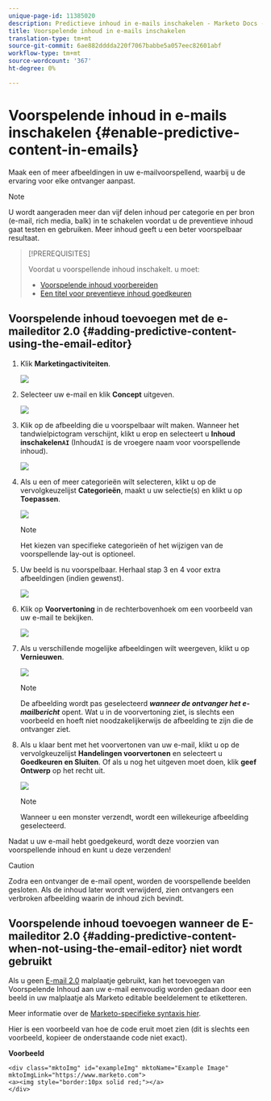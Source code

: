 ```yaml
---
unique-page-id: 11385020
description: Predictieve inhoud in e-mails inschakelen - Marketo Docs - Productdocumentatie
title: Voorspelende inhoud in e-mails inschakelen
translation-type: tm+mt
source-git-commit: 6ae882dddda220f7067babbe5a057eec82601abf
workflow-type: tm+mt
source-wordcount: '367'
ht-degree: 0%

---
```



# Voorspelende inhoud in e-mails inschakelen {#enable-predictive-content-in-emails}

Maak een of meer afbeeldingen in uw e-mailvoorspellend, waarbij u de ervaring voor elke ontvanger aanpast.

>[!NOTE]
>
>U wordt aangeraden meer dan vijf delen inhoud per categorie en per bron (e-mail, rich media, balk) in te schakelen voordat u de preventieve inhoud gaat testen en gebruiken. Meer inhoud geeft u een beter voorspelbaar resultaat.

>[!PREREQUISITES]
>
>Voordat u voorspellende inhoud inschakelt. u moet:
>
>* [Voorspelende inhoud voorbereiden](/help/marketo/product-docs/predictive-content/working-with-predictive-content/edit-predictive-content-for-emails.md)
>* [Een titel voor preventieve inhoud goedkeuren](/help/marketo/product-docs/predictive-content/working-with-all-content/approve-a-title-for-predictive-content.md)


## Voorspelende inhoud toevoegen met de e-maileditor 2.0 {#adding-predictive-content-using-the-email-editor}

1. Klik **Marketingactiviteiten**.

   ![](assets/one.png)

1. Selecteer uw e-mail en klik **Concept** uitgeven.

   ![](assets/two.png)

1. Klik op de afbeelding die u voorspelbaar wilt maken. Wanneer het tandwielpictogram verschijnt, klikt u erop en selecteert u **Inhoud inschakelen`AI`** (Inhoud`AI` is de vroegere naam voor voorspellende inhoud).

   ![](assets/three.png)

1. Als u een of meer categorieën wilt selecteren, klikt u op de vervolgkeuzelijst **Categorieën**, maakt u uw selectie(s) en klikt u op **Toepassen**.

   ![](assets/four.png)

   >[!NOTE]
   >
   >Het kiezen van specifieke categorieën of het wijzigen van de voorspellende lay-out is optioneel.

1. Uw beeld is nu voorspelbaar. Herhaal stap 3 en 4 voor extra afbeeldingen (indien gewenst).

   ![](assets/five.png)

1. Klik op **Voorvertoning** in de rechterbovenhoek om een voorbeeld van uw e-mail te bekijken.

   ![](assets/six.png)

1. Als u verschillende mogelijke afbeeldingen wilt weergeven, klikt u op **Vernieuwen**.

   ![](assets/seven.png)

   >[!NOTE]
   >
   >De afbeelding wordt pas geselecteerd **_wanneer de ontvanger het e-mailbericht_** opent. Wat u in de voorvertoning ziet, is slechts een voorbeeld en hoeft niet noodzakelijkerwijs de afbeelding te zijn die de ontvanger ziet.

1. Als u klaar bent met het voorvertonen van uw e-mail, klikt u op de vervolgkeuzelijst **Handelingen voorvertonen** en selecteert u **Goedkeuren en Sluiten**. Of als u nog het uitgeven moet doen, klik **geef Ontwerp** op het recht uit.

   ![](assets/eight.png)

   >[!NOTE]
   >
   >Wanneer u een monster verzendt, wordt een willekeurige afbeelding geselecteerd.

Nadat u uw e-mail hebt goedgekeurd, wordt deze voorzien van voorspellende inhoud en kunt u deze verzenden!

>[!CAUTION]
>
>Zodra een ontvanger de e-mail opent, worden de voorspellende beelden gesloten. Als de inhoud later wordt verwijderd, zien ontvangers een verbroken afbeelding waarin de inhoud zich bevindt.

## Voorspelende inhoud toevoegen wanneer de E-maileditor 2.0 {#adding-predictive-content-when-not-using-the-email-editor} niet wordt gebruikt

Als u geen [E-mail 2.0](/help/marketo/product-docs/email-marketing/general/email-editor-2/email-editor-v2-0-overview.md) malplaatje gebruikt, kan het toevoegen van Voorspelende Inhoud aan uw e-mail eenvoudig worden gedaan door een beeld in uw malplaatje als Marketo editable beeldelement te etiketteren.

Meer informatie over de [Marketo-specifieke syntaxis hier](/help/marketo/product-docs/email-marketing/general/email-editor-2/email-template-syntax.md#elements).

Hier is een voorbeeld van hoe de code eruit moet zien (dit is slechts een voorbeeld, kopieer de onderstaande code niet exact).

**Voorbeeld**

```example
<div class="mktoImg" id="exampleImg" mktoName="Example Image" mktoImgLink="https://www.marketo.com">  
<a><img style="border:10px solid red;"></a>  
</div>
```
